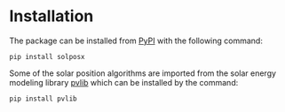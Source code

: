 # Installation

The package can be installed from [PyPI](https://pypi.org/) with the following command:

    pip install solposx

Some of the solar position algorithms are imported from the solar energy modeling library [pvlib](https://pvlib-python.readthedocs.io/en/stable/) which can be installed by the command:

    pip install pvlib
